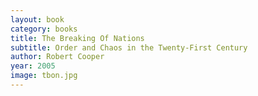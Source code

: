 ```yaml
---
layout: book
category: books
title: The Breaking Of Nations
subtitle: Order and Chaos in the Twenty-First Century
author: Robert Cooper
year: 2005
image: tbon.jpg
---
```

